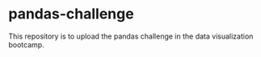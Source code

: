 # pandas-challenge

This repository is to upload the pandas challenge in the data visualization bootcamp.
